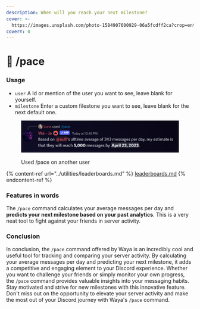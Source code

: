 ```yaml
---
description: When will you reach your next milestone?
cover: >-
  https://images.unsplash.com/photo-1584907600929-06a5fcdff2ca?crop=entropy&cs=srgb&fm=jpg&ixid=M3wxOTcwMjR8MHwxfHNlYXJjaHw0fHxtaWxlc3RvbmV8ZW58MHx8fHwxNjg0MjQ3NzkyfDA&ixlib=rb-4.0.3&q=85
coverY: 0
---
```


# 🥳 /pace

### Usage

* `user` A Id or mention of the user you want to see, leave blank for yourself.
* `milestone` Enter a custom filestone you want to see, leave blank for the next default one.

<figure><img src="../.gitbook/assets/spaces_-MkDzGtaBSR_5HvMl5Cu_uploads_BhiIQRJTBNJ75znE0FiI_image.webp" alt=""><figcaption><p>Used /pace on another user</p></figcaption></figure>

{% content-ref url="../utilities/leaderboards.md" %}
[leaderboards.md](../utilities/leaderboards.md)
{% endcontent-ref %}

### Features in words

The `/pace` command calculates your average messages per day and **predicts your next milestone based on your past analytics**. This is a very neat tool to fight against your friends in server activity.

### Conclusion

In conclusion, the `/pace` command offered by Waya is an incredibly cool and useful tool for tracking and comparing your server activity. By calculating your average messages per day and predicting your next milestone, it adds a competitive and engaging element to your Discord experience. Whether you want to challenge your friends or simply monitor your own progress, the `/pace` command provides valuable insights into your messaging habits. Stay motivated and strive for new milestones with this innovative feature. Don't miss out on the opportunity to elevate your server activity and make the most out of your Discord journey with Waya's `/pace` command.
